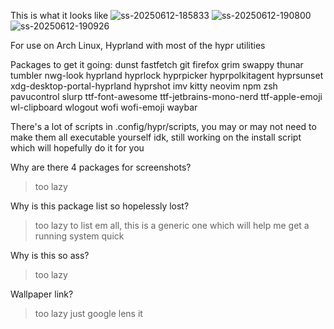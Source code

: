 This is what it looks like
![ss-20250612-185833](https://github.com/user-attachments/assets/2de6c28f-c8ec-408f-b0e4-8776d17bbdfb)
![ss-20250612-190800](https://github.com/user-attachments/assets/0218c13b-a5a9-4661-8e9a-317e58abb51b)
![ss-20250612-190926](https://github.com/user-attachments/assets/ef2df868-8494-4f9f-9b5f-fc7f0de102d4)


For use on Arch Linux, Hyprland with most of the hypr utilities

Packages to get it going:
dunst fastfetch git firefox grim swappy thunar tumbler nwg-look hyprland hyprlock hyprpicker hyprpolkitagent hyprsunset xdg-desktop-portal-hyprland hyprshot imv kitty neovim npm zsh pavucontrol slurp ttf-font-awesome ttf-jetbrains-mono-nerd ttf-apple-emoji wl-clipboard wlogout wofi wofi-emoji waybar

There's a lot of scripts in .config/hypr/scripts, you may or may not need to make them all executable yourself idk, still working on the install script which will hopefully do it for you

Why are there 4 packages for screenshots?
>too lazy

Why is this package list so hopelessly lost?
>too lazy to list em all, this is a generic one which will help me get a running system quick

Why is this so ass?
>too lazy

Wallpaper link?
>too lazy just google lens it
